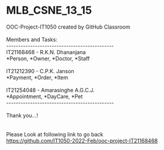# MLB_CSNE_13_15
OOC-Project-IT1050 created by GitHub Classroom\
\
Members and Tasks: \
---------------------------------------------\
IT21168468 - R.K.N. Dhananjana \
*Person, *Owner, *Doctor, *Staff\
\
IT21212390 - C.P.K. Janson \
*Payment, *Order, *Item \
\
IT21254048 - Amarasinghe A.G.C.J. \
*Appointment, *DayCare, *Pet \
--------------------------------------------- \
\
Thank you...! \
\
\
Please Look at following link to go back \
https://github.com/IT1050-2022-Feb/ooc-project-IT21168468


